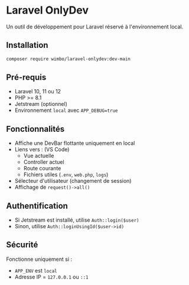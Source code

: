 # Laravel OnlyDev

Un outil de développement pour Laravel réservé à l'environnement local.

## Installation

```bash
composer require wimbo/laravel-onlydev:dev-main
```

## Pré-requis

- Laravel 10, 11 ou 12
- PHP >= 8.1
- Jetstream (optionnel)
- Environnement `local` avec `APP_DEBUG=true`

## Fonctionnalités

- Affiche une DevBar flottante uniquement en local
- Liens vers : (VS Code)
  - Vue actuelle 
  - Controller actuel
  - Route courante
  - Fichiers utiles (`.env`, `web.php`, `logs`)
- Sélecteur d'utilisateur (changement de session)
- Affichage de `request()->all()`

## Authentification

- Si Jetstream est installé, utilise `Auth::login($user)`
- Sinon, utilise `Auth::loginUsingId($user->id)`

## Sécurité

Fonctionne uniquement si :
- `APP_ENV` est `local`
- Adresse IP = `127.0.0.1` ou `::1`
